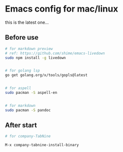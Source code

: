 # Emacs config for mac/linux


this is the latest one...


## Before use

```bash
# for markdown preview
# ref: https://github.com/shime/emacs-livedown
sudo npm install -g livedown


# for golang lsp
go get golang.org/x/tools/gopls@latest


# for aspell
sudo pacman -S aspell-en


# for markdown
sudo pacman -S pandoc

```


## After start

```bash
# for company-TabNine

M-x company-tabnine-install-binary

```
